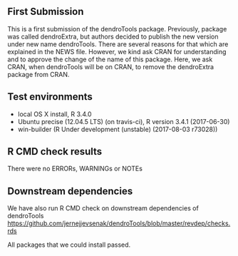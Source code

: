 ##  First Submission

This is a first submission of the dendroTools package. Previously, package was called dendroExtra, but authors decided to publish the new version under new name dendroTools. There are several reasons for that which are explained in the NEWS file. However, we kind ask CRAN for understanding and to approve the change of the name of this package. Here, we ask CRAN, when dendroTools will be on CRAN, to remove the dendroExtra package from CRAN. 


## Test environments
* local OS X install, R 3.4.0
* Ubuntu precise (12.04.5 LTS) (on travis-ci), R version 3.4.1 (2017-06-30)
* win-builder (R Under development (unstable) (2017-08-03 r73028))

## R CMD check results
There were no ERRORs, WARNINGs or NOTEs


## Downstream dependencies
We have also run R CMD check on downstream dependencies of dendroTools
https://github.com/jernejjevsenak/dendroTools/blob/master/revdep/checks.rds

All packages that we could install passed. 
